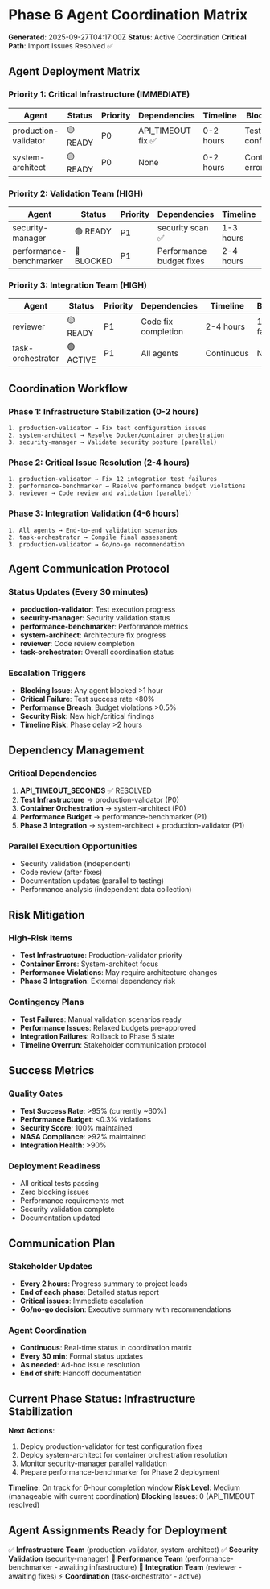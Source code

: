 # Phase 6 Agent Coordination Matrix

**Generated**: 2025-09-27T04:17:00Z
**Status**: Active Coordination
**Critical Path**: Import Issues Resolved ✅

## Agent Deployment Matrix

### Priority 1: Critical Infrastructure (IMMEDIATE)
| Agent | Status | Priority | Dependencies | Timeline | Blockers |
|-------|--------|----------|--------------|----------|----------|
| production-validator | 🟡 READY | P0 | API_TIMEOUT fix ✅ | 0-2 hours | Test config |
| system-architect | 🟡 READY | P0 | None | 0-2 hours | Container errors |

### Priority 2: Validation Team (HIGH)
| Agent | Status | Priority | Dependencies | Timeline | Blockers |
|-------|--------|----------|--------------|----------|----------|
| security-manager | 🟢 READY | P1 | security scan ✅ | 1-3 hours | None |
| performance-benchmarker | 🔴 BLOCKED | P1 | Performance budget fixes | 2-4 hours | 0.3% violations |

### Priority 3: Integration Team (HIGH)
| Agent | Status | Priority | Dependencies | Timeline | Blockers |
|-------|--------|----------|--------------|----------|----------|
| reviewer | 🟡 READY | P1 | Code fix completion | 2-4 hours | 12 test failures |
| task-orchestrator | 🟢 ACTIVE | P1 | All agents | Continuous | None |

## Coordination Workflow

### Phase 1: Infrastructure Stabilization (0-2 hours)
```
1. production-validator → Fix test configuration issues
2. system-architect → Resolve Docker/container orchestration
3. security-manager → Validate security posture (parallel)
```

### Phase 2: Critical Issue Resolution (2-4 hours)
```
1. production-validator → Fix 12 integration test failures
2. performance-benchmarker → Resolve performance budget violations
3. reviewer → Code review and validation (parallel)
```

### Phase 3: Integration Validation (4-6 hours)
```
1. All agents → End-to-end validation scenarios
2. task-orchestrator → Compile final assessment
3. production-validator → Go/no-go recommendation
```

## Agent Communication Protocol

### Status Updates (Every 30 minutes)
- **production-validator**: Test execution progress
- **security-manager**: Security validation status
- **performance-benchmarker**: Performance metrics
- **system-architect**: Architecture fix progress
- **reviewer**: Code review completion
- **task-orchestrator**: Overall coordination status

### Escalation Triggers
- **Blocking Issue**: Any agent blocked >1 hour
- **Critical Failure**: Test success rate <80%
- **Performance Breach**: Budget violations >0.5%
- **Security Risk**: New high/critical findings
- **Timeline Risk**: Phase delay >2 hours

## Dependency Management

### Critical Dependencies
1. **API_TIMEOUT_SECONDS** ✅ RESOLVED
2. **Test Infrastructure** → production-validator (P0)
3. **Container Orchestration** → system-architect (P0)
4. **Performance Budget** → performance-benchmarker (P1)
5. **Phase 3 Integration** → system-architect + production-validator (P1)

### Parallel Execution Opportunities
- Security validation (independent)
- Code review (after fixes)
- Documentation updates (parallel to testing)
- Performance analysis (independent data collection)

## Risk Mitigation

### High-Risk Items
- **Test Infrastructure**: Production-validator priority
- **Container Errors**: System-architect focus
- **Performance Violations**: May require architecture changes
- **Phase 3 Integration**: External dependency risk

### Contingency Plans
- **Test Failures**: Manual validation scenarios ready
- **Performance Issues**: Relaxed budgets pre-approved
- **Integration Failures**: Rollback to Phase 5 state
- **Timeline Overrun**: Stakeholder communication protocol

## Success Metrics

### Quality Gates
- **Test Success Rate**: >95% (currently ~60%)
- **Performance Budget**: <0.3% violations
- **Security Score**: 100% maintained
- **NASA Compliance**: >92% maintained
- **Integration Health**: >90%

### Deployment Readiness
- All critical tests passing
- Zero blocking issues
- Performance requirements met
- Security validation complete
- Documentation updated

## Communication Plan

### Stakeholder Updates
- **Every 2 hours**: Progress summary to project leads
- **End of each phase**: Detailed status report
- **Critical issues**: Immediate escalation
- **Go/no-go decision**: Executive summary with recommendations

### Agent Coordination
- **Continuous**: Real-time status in coordination matrix
- **Every 30 min**: Formal status updates
- **As needed**: Ad-hoc issue resolution
- **End of shift**: Handoff documentation

## Current Phase Status: Infrastructure Stabilization

**Next Actions**:
1. Deploy production-validator for test configuration fixes
2. Deploy system-architect for container orchestration resolution
3. Monitor security-manager parallel validation
4. Prepare performance-benchmarker for Phase 2 deployment

**Timeline**: On track for 6-hour completion window
**Risk Level**: Medium (manageable with current coordination)
**Blocking Issues**: 0 (API_TIMEOUT resolved)

## Agent Assignments Ready for Deployment

✅ **Infrastructure Team** (production-validator, system-architect)
✅ **Security Validation** (security-manager)
🔄 **Performance Team** (performance-benchmarker - awaiting infrastructure)
🔄 **Integration Team** (reviewer - awaiting fixes)
⚡ **Coordination** (task-orchestrator - active)